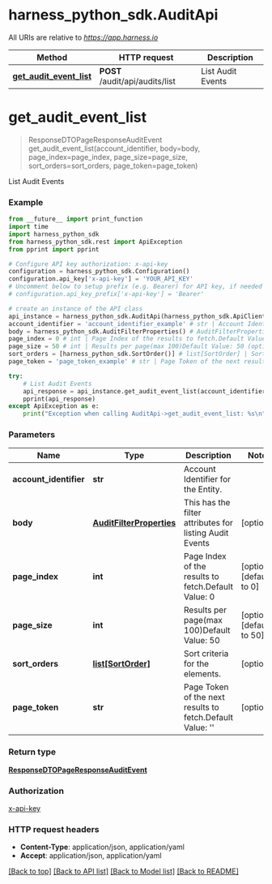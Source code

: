# harness_python_sdk.AuditApi

All URIs are relative to *https://app.harness.io*

Method | HTTP request | Description
------------- | ------------- | -------------
[**get_audit_event_list**](AuditApi.md#get_audit_event_list) | **POST** /audit/api/audits/list | List Audit Events

# **get_audit_event_list**
> ResponseDTOPageResponseAuditEvent get_audit_event_list(account_identifier, body=body, page_index=page_index, page_size=page_size, sort_orders=sort_orders, page_token=page_token)

List Audit Events

### Example
```python
from __future__ import print_function
import time
import harness_python_sdk
from harness_python_sdk.rest import ApiException
from pprint import pprint

# Configure API key authorization: x-api-key
configuration = harness_python_sdk.Configuration()
configuration.api_key['x-api-key'] = 'YOUR_API_KEY'
# Uncomment below to setup prefix (e.g. Bearer) for API key, if needed
# configuration.api_key_prefix['x-api-key'] = 'Bearer'

# create an instance of the API class
api_instance = harness_python_sdk.AuditApi(harness_python_sdk.ApiClient(configuration))
account_identifier = 'account_identifier_example' # str | Account Identifier for the Entity.
body = harness_python_sdk.AuditFilterProperties() # AuditFilterProperties | This has the filter attributes for listing Audit Events (optional)
page_index = 0 # int | Page Index of the results to fetch.Default Value: 0 (optional) (default to 0)
page_size = 50 # int | Results per page(max 100)Default Value: 50 (optional) (default to 50)
sort_orders = [harness_python_sdk.SortOrder()] # list[SortOrder] | Sort criteria for the elements. (optional)
page_token = 'page_token_example' # str | Page Token of the next results to fetch.Default Value: '' (optional)

try:
    # List Audit Events
    api_response = api_instance.get_audit_event_list(account_identifier, body=body, page_index=page_index, page_size=page_size, sort_orders=sort_orders, page_token=page_token)
    pprint(api_response)
except ApiException as e:
    print("Exception when calling AuditApi->get_audit_event_list: %s\n" % e)
```

### Parameters

Name | Type | Description  | Notes
------------- | ------------- | ------------- | -------------
 **account_identifier** | **str**| Account Identifier for the Entity. | 
 **body** | [**AuditFilterProperties**](AuditFilterProperties.md)| This has the filter attributes for listing Audit Events | [optional] 
 **page_index** | **int**| Page Index of the results to fetch.Default Value: 0 | [optional] [default to 0]
 **page_size** | **int**| Results per page(max 100)Default Value: 50 | [optional] [default to 50]
 **sort_orders** | [**list[SortOrder]**](SortOrder.md)| Sort criteria for the elements. | [optional] 
 **page_token** | **str**| Page Token of the next results to fetch.Default Value: &#x27;&#x27; | [optional] 

### Return type

[**ResponseDTOPageResponseAuditEvent**](ResponseDTOPageResponseAuditEvent.md)

### Authorization

[x-api-key](../README.md#x-api-key)

### HTTP request headers

 - **Content-Type**: application/json, application/yaml
 - **Accept**: application/json, application/yaml

[[Back to top]](#) [[Back to API list]](../README.md#documentation-for-api-endpoints) [[Back to Model list]](../README.md#documentation-for-models) [[Back to README]](../README.md)

